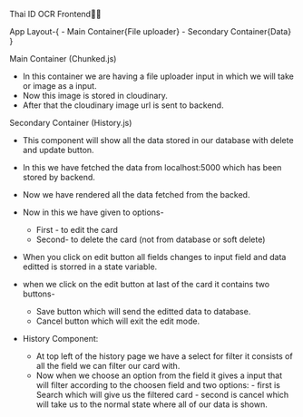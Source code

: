 Thai ID OCR Frontend🚀🚀


App Layout-{
    - Main Container{File uploader}
    - Secondary Container{Data}
}

Main Container (Chunked.js)
 - In this container we are having a file uploader input in which we will take or image as a input.
 - Now this image is stored in cloudinary.
 - After that the cloudinary image url is sent to backend.

Secondary Container (History.js)
 - This component will show all the data stored in our database with delete and update button.
 - In this we have fetched the data from localhost:5000 which has been stored by backend.
 - Now  we have rendered all the data fetched from the backed.
 - Now in this we have given to options-
   - First - to edit the card
   - Second- to delete the card (not from database or soft delete)
- When you click on edit button all fields changes to input field and data editted is storred in a state variable.
- when we click on the edit button at last of the card it contains two buttons-
  - Save button which will send the editted data to database.
  - Cancel button which will exit the edit mode.

- History Component:
  - At top left of the history page we have a select for filter it consists of all the field we can filter our card with.
  - Now when we choose an option from the field it gives a input that will filter according to the choosen field and two options:
                            - first is Search which will give us the filtered card
                            - second is cancel which will take us to the normal state where all of our data is shown.

